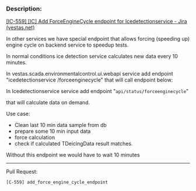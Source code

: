 
### Description: 

[[IC-559] [IC] Add ForceEngineCycle endpoint for Icedetectionservice - Jira (vestas.net)](https://onejira.tools.vestas.net/browse/IC-559)

In other services we have special endpoint that allows forcing (speeding up) engine cycle on backend service to speedup tests.

In normal conditions ice detection service calculates new data every 10 minutes.

In vestas.scada.environmentalcontrol.ui.webapi service add endpoint "icedetectionservice /forceenginecycle" that will call endpoint below:

In Icedetectionservice service add endpoint "`api/status/forceenginecycle`"

that will calculate data on demand.

Use case:
- Clean last 10 min data sample from db
- prepare some 10 min input data
- force calculation
- check if calculated TDeicingData result matches.

Without this endpoint we would have to wait 10 minutes

---

Pull Request:


`[C-559] add_force_engine_cycle_endpoint`

